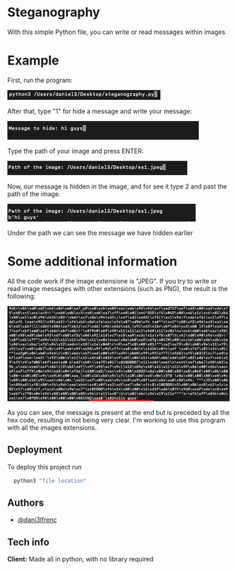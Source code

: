
# Steganography

With this simple Python file, you can write or read messages within images


# Example

First, run the program:

![Alt text](/Screenshot/1.png?raw=true)

After that, type "1" for hide a message and write your message:

![Alt text](/Screenshot/2.png?raw=true)

Type the path of your image and press ENTER:

![Alt text](/Screenshot/3.png?raw=true)

Now, our message is hidden in the image, and for see it type 2 and past the path of the image.

![Alt text](/Screenshot/4.png?raw=true)

Under the path we can see the message we have hidden earlier

# Some additional information

All the code work if the image extensione is "JPEG".
If you try to write or read image messages with other extensions (such as PNG), the result is the following:





![Alt text](/Screenshot/img.png?raw=true)

As you can see, the message is present at the end but is preceded by all the hex code, resulting in not being very clear.
I'm working to use this program with all the images extensions.
## Deployment

To deploy this project run

```bash
  python3 "file location"
```


## Authors

- [@dani3lfrenc](https://www.github.com/dani3lfrenc)


## Tech info

**Client:** Made all in python, with no library required

